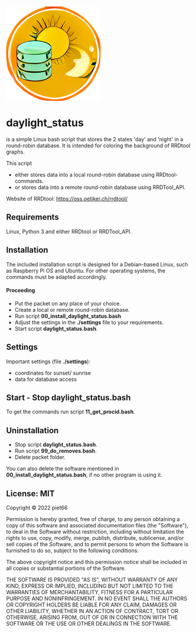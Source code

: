 <!-- use sgmlproc for generating a html file -->

![](icon.png)

# daylight_status

is a simple Linux bash script that stores the 2 states 'day' and 'night' 
in a round-robin database. It is intended for coloring the background of 
RRDtool graphs.

This script
- either stores data into a local round-robin database using RRDtool-commands.
- or stores data into a remote round-robin database using RRDTool_API.

Website of RRDtool: https://oss.oetiker.ch/rrdtool/

## Requirements

Linux, Python 3 and either RRDtool or RRDTool_API.

## Installation

The included installation script is designed for a Debian-based Linux, 
such as Raspberry Pi OS and Ubuntu.
For other operating systems, the commands must be adapted accordingly.

#### Proceeding

* Put the packet on any place of your choice. 
* Create a local or remote round-robin database.
* Run script **00_install_daylight_status.bash**
* Adjust the settings in the **./settings** file to your requirements.
* Start script **daylight_status.bash**.

## Settings

Important settings (file **./settings**):
* coordinates for sunset/ sunrise
* data for database access

## Start - Stop daylight_status.bash

To get the commands run script **11_get_procid.bash**.

## Uninstallation

* Stop script **daylight_status.bash**.
* Run script **99_do_removes.bash**.
* Delete packet folder.

You can also delete the software mentioned in **00_install_daylight_status.bash**, if no other program is using it.

## License: MIT

Copyright © 2022 piet66

Permission is hereby granted, free of charge, to any person obtaining a copy 
of this software and associated documentation files (the "Software"), to deal 
in the Software without restriction, including without limitation the rights 
to use, copy, modify, merge, publish, distribute, sublicense, and/or sell 
copies of the Software, and to permit persons to whom the Software is furnished 
to do so, subject to the following conditions:

The above copyright notice and this permission notice shall be included in all 
copies or substantial portions of the Software.

THE SOFTWARE IS PROVIDED "AS IS", WITHOUT WARRANTY OF ANY KIND, EXPRESS OR 
IMPLIED, INCLUDING BUT NOT LIMITED TO THE WARRANTIES OF MERCHANTABILITY, 
FITNESS FOR A PARTICULAR PURPOSE AND NONINFRINGEMENT. IN NO EVENT SHALL 
THE AUTHORS OR COPYRIGHT HOLDERS BE LIABLE FOR ANY CLAIM, DAMAGES OR OTHER 
LIABILITY, WHETHER IN AN ACTION OF CONTRACT, TORT OR OTHERWISE, ARISING FROM, 
OUT OF OR IN CONNECTION WITH THE SOFTWARE OR THE USE OR OTHER DEALINGS IN THE 
SOFTWARE.


